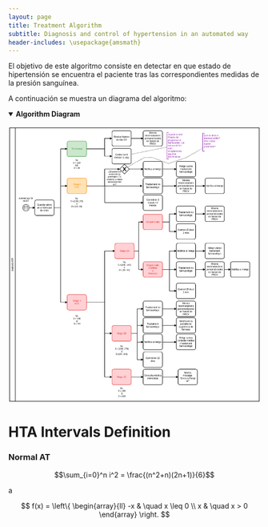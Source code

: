 ```yaml
---
layout: page
title: Treatment Algorithm
subtitle: Diagnosis and control of hypertension in an automated way
header-includes: \usepackage{amsmath}
---
```


El objetivo de este algoritmo consiste en detectar en que estado de hipertensión se encuentra el paciente tras las correspondientes medidas de la presión sanguínea.

A continuación se muestra un diagrama del algoritmo:

<details open>
<summary><b>Algorithm Diagram</b></summary>
<br>
<img src="/img/algoritme_tractament_Rev3.png" alt="Algorithm Diagram">
</details>

# HTA Intervals Definition

### Normal AT

$$\sum_{i=0}^n i^2 = \frac{(n^2+n)(2n+1)}{6}$$

a

$$
f(x) = \left\{
        \begin{array}{ll}
            -x & \quad x \leq 0 \\
            x & \quad x > 0
        \end{array}
    \right.
$$
